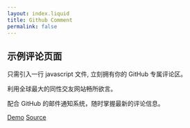 ```yaml
---
layout: index.liquid
title: Github Comment
permalink: false
---
```


## 示例评论页面

  只需引入一行 javascript 文件, 立刻拥有你的 GitHub 专属评论区。

  利用全球最大的同性交友网站畅所欲言。

  配合 GitHub 的邮件通知系统，随时掌握最新的评论信息。

[Demo](http://songofcode.com/reading/)
[Source](https://github.com/teddy-ma/teddy-ma.github.io/blob/master/reading/index.html)
